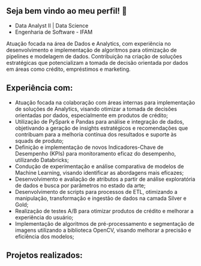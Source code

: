 

## Seja bem vindo ao meu perfil! :wave:
* Data Analyst II | Data Science 
* Engenharia de Software - IFAM

Atuação focada na área de Dados e Analytics, com experiência no desenvolvimento e implementação de algoritmos para otimização de pipelines e modelagem de dados. Contribuição na criação de soluções estratégicas que potencializam a tomada de decisão orientada por dados em áreas como crédito, empréstimos e marketing.

## Experiência com:
* Atuação focada na colaboração com áreas internas para implementação de soluções de Analytics, visando otimizar a tomada de decisões orientadas por dados, especialmente em produtos de crédito;
* Utilização de PySpark e Pandas para análise e integração de dados, objetivando a geração de insights estratégicos e recomendações que contribuam para a melhoria contínua dos resultados e suporte às squads de produto;
* Definição e implementação de novos Indicadores-Chave de Desempenho (KPIs) para monitoramento eficaz do desempenho, utilizando Databricks;
* Condução de experimentação e análise comparativa de modelos de Machine Learning, visando identificar as abordagens mais eficazes;
* Desenvolvimento e avaliação de atributos a partir de análise exploratória de dados e busca por parâmetros no estado da arte;
* Desenvolvimento de scripts para processos de ETL, otimizando a manipulação, transformação e ingestão de dados na camada Silver e Gold;
* Realização de testes A/B para otimizar produtos de crédito e melhorar a experiência do usuário;
* Implementação de algoritmos de pré-processamento e segmentação de imagens utilizando a biblioteca OpenCV, visando melhorar a precisão e eficiência dos modelos;





## Projetos realizados:


